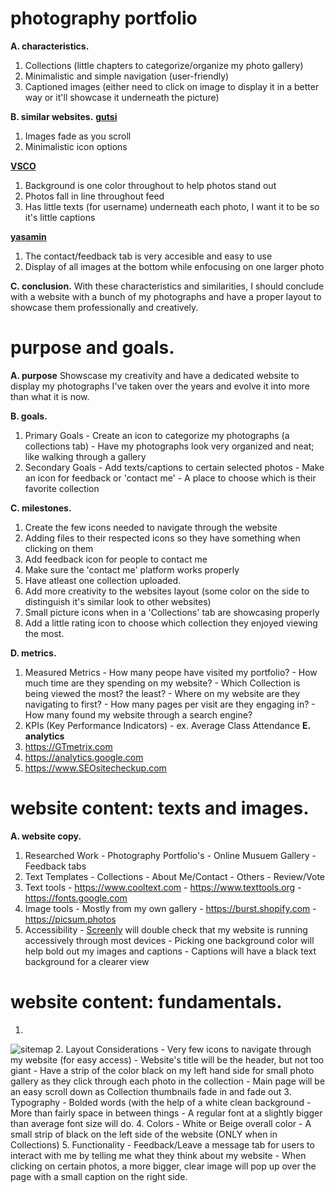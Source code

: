 # photography portfolio

**A. characteristics.**
  1. Collections (little chapters to categorize/organize my photo gallery)
  2. Minimalistic and simple navigation (user-friendly)
  3. Captioned images (either need to click on image to display it in a better way or it'll showcase it underneath the picture)
   
**B. similar websites.**
   **[gutsi](https://www.gautiermaillard.com/about)**
  1. Images fade as you scroll
  2. Minimalistic icon options
   
   **[VSCO](https://www.vsco.co/)**
  1. Background is one color throughout to help photos stand out
  2. Photos fall in line throughout feed
  3. Has little texts (for username) underneath each photo, I want it to be so it's little captions
   
   **[yasamin](https://www.yasaminjtehrani.com/)**
  1. The contact/feedback tab is very accesible and easy to use 
  2. Display of all images at the bottom while enfocusing on one larger photo
   
**C. conclusion.**
   With these characteristics and similarities, I should conclude with a website with a bunch of my photographs and have a proper layout to showcase them professionally and creatively. 
  
# purpose and goals.
**A. purpose**
   Showscase my creativity and have a dedicated website to display my photographs I've taken over the years and evolve it into more than what it is now.
  
**B. goals.**
  1. Primary Goals
    - Create an icon to categorize my photographs (a collections tab)
    - Have my photographs look very organized and neat; like walking through a gallery
  2. Secondary Goals
    - Add texts/captions to certain selected photos
    - Make an icon for feedback or 'contact me' 
    - A place to choose which is their favorite collection
        
**C. milestones.**
  1. Create the few icons needed to navigate through the website
  2. Adding files to their respected icons so they have something when clicking on them
  3. Add feedback icon for people to contact me
  4. Make sure the 'contact me' platform works properly
  5. Have atleast one collection uploaded. 
  6. Add more creativity to the websites layout (some color on the side to distinguish it's similar look to other websites)
  7. Small picture icons when in a 'Collections' tab are showcasing properly
  8. Add a little rating icon to choose which collection they enjoyed viewing the most. 

**D. metrics.**
  1. Measured Metrics
    - How many peope have visited my portfolio?
    - How much time are they spending on my website?
    - Which Collection is being viewed the most? the least?
    - Where on my website are they navigating to first? 
    - How many pages per visit are they engaging in?
    - How many found my website through a search engine? 
  2. KPIs (Key Performance Indicators)
    - ex. Average Class Attendance 
**E. analytics**
  1. https://GTmetrix.com
  2. https://analytics.google.com
  3. https://www.SEOsitecheckup.com
  
# website content: texts and images.

**A. website copy.**
  1. Researched Work 
    - Photography Portfolio's
    - Online Musuem Gallery
    - Feedback tabs
  2. Text Templates
    - Collections
    - About Me/Contact
    - Others
    - Review/Vote
  3. Text tools
    - https://www.cooltext.com
    - https://www.texttools.org
    - https://fonts.google.com
  4. Image tools
    - Mostly from my own gallery
    - https://burst.shopify.com
    - https://picsum.photos
  5. Accessibility
    - [Screenly](https://www.screenly.io) will double check that my website is running accessively through most devices
    - Picking one background color will help bold out my images and captions
    - Captions will have a black text background for a clearer view
         
# website content: fundamentals.
  1. 
![sitemap](https://user-images.githubusercontent.com/109973918/184174538-966758bc-6398-49de-a517-d763eea024e2.png)
  2. Layout Considerations
    - Very few icons to navigate through my website (for easy access)
    - Website's title will be the header, but not too giant
    - Have a strip of the color black on my left hand side for small photo gallery as they click through each photo in the collection
    - Main page will be an easy scroll down as Collection thumbnails fade in and fade out
  3. Typography
    - Bolded words (with the help of a white clean background
    - More than fairly space in between things
    - A regular font at a slightly bigger than average font size will do. 
  4. Colors
    - White or Beige overall color
    - A small strip of black on the left side of the website (ONLY when in Collections)
  5. Functionality
    - Feedback/Leave a message tab for users to interact with me by telling me what they think about my website
    - When clicking on certain photos, a more bigger, clear image will pop up over the page with a small caption on the right side.
